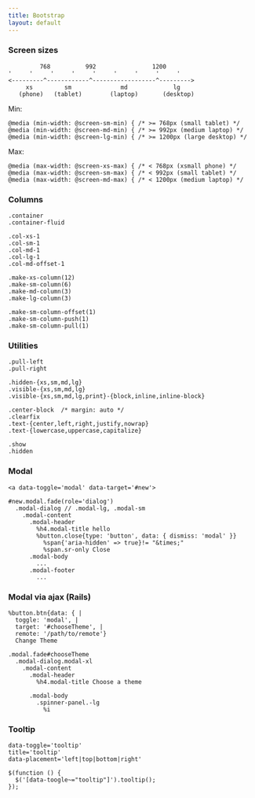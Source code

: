 ```yaml
---
title: Bootstrap
layout: default
---
```


### Screen sizes

             768          992                1200
    '     '     '     '     '     '     '     '     '
    <---------^------------^------------------^--------->
         xs         sm              md             lg
       (phone)   (tablet)        (laptop)       (desktop)

Min:

    @media (min-width: @screen-sm-min) { /* >= 768px (small tablet) */
    @media (min-width: @screen-md-min) { /* >= 992px (medium laptop) */
    @media (min-width: @screen-lg-min) { /* >= 1200px (large desktop) */

Max:

    @media (max-width: @screen-xs-max) { /* < 768px (xsmall phone) */
    @media (max-width: @screen-sm-max) { /* < 992px (small tablet) */
    @media (max-width: @screen-md-max) { /* < 1200px (medium laptop) */

### Columns

    .container
    .container-fluid

    .col-xs-1
    .col-sm-1
    .col-md-1
    .col-lg-1
    .col-md-offset-1

    .make-xs-column(12)
    .make-sm-column(6)
    .make-md-column(3)
    .make-lg-column(3)

    .make-sm-column-offset(1)
    .make-sm-column-push(1)
    .make-sm-column-pull(1)

### Utilities

    .pull-left
    .pull-right

    .hidden-{xs,sm,md,lg}
    .visible-{xs,sm,md,lg}
    .visible-{xs,sm,md,lg,print}-{block,inline,inline-block}

    .center-block  /* margin: auto */
    .clearfix
    .text-{center,left,right,justify,nowrap}
    .text-{lowercase,uppercase,capitalize}

    .show
    .hidden

### Modal

    <a data-toggle='modal' data-target='#new'>

    #new.modal.fade(role='dialog')
      .modal-dialog // .modal-lg, .modal-sm
        .modal-content
          .modal-header
            %h4.modal-title hello
            %button.close{type: 'button', data: { dismiss: 'modal' }}
              %span{'aria-hidden' => true}!= "&times;"
              %span.sr-only Close
          .modal-body
            ...
          .modal-footer
            ...

### Modal via ajax (Rails)

    %button.btn{data: { |
      toggle: 'modal', |
      target: '#chooseTheme', |
      remote: '/path/to/remote'}
      Change Theme

    .modal.fade#chooseTheme
      .modal-dialog.modal-xl
        .modal-content
          .modal-header
            %h4.modal-title Choose a theme

          .modal-body
            .spinner-panel.-lg
              %i

### Tooltip

    data-toggle='tooltip'
    title='tooltip'
    data-placement='left|top|bottom|right'

    $(function () {
      $('[data-toogle~="tooltip"]').tooltip();
    });
